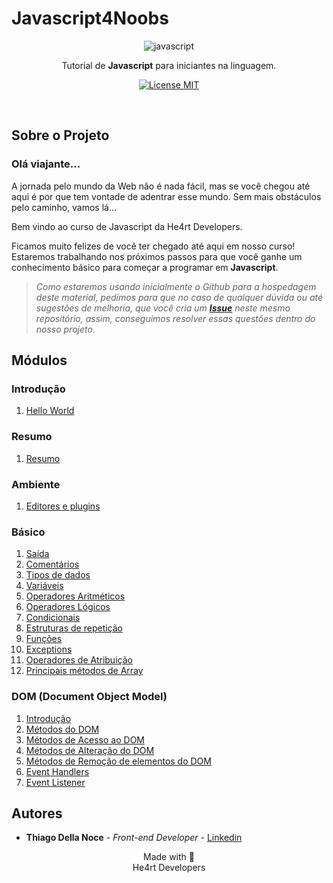 # Javascript4Noobs
<p align="center">
  <img src="./assets/javascript.png" alt="javascript">

  <p align="center">Tutorial de <strong>Javascript</strong> para iniciantes na linguagem.</p>
  <p align="center">
    <a href="https://opensource.org/licenses/MIT">
      <img src="https://img.shields.io/github/license/ThiagoDellaNoce/javascript4noobs" alt="License MIT">
    </a>
  </p>
  <br>
</p>

## Sobre o Projeto

### Olá viajante...

A jornada pelo mundo da Web não é nada fácil, mas se você chegou até aqui é por que tem vontade de adentrar esse mundo. Sem mais obstáculos pelo caminho, vamos lá...

Bem vindo ao curso de Javascript da He4rt Developers.

Ficamos muito felizes de você ter chegado até aqui em nosso curso! Estaremos trabalhando nos próximos passos para que você ganhe um conhecimento básico para começar a programar em **Javascript**.

>*Como estaremos usando inicialmente o Github para a hospedagem deste material, pedimos para que no caso de qualquer dúvida ou até sugestões de melhoria, que você cria um [**Issue**](https://github.com/ThiagoDellaNoce/javascript4noobs/issues) neste mesmo repositório, assim, conseguimos resolver essas questões dentro do nosso projeto.*


## Módulos

### Introdução
1. [Hello World](/1_Introducao/1_Hello-World.md)

### Resumo
1. [Resumo](/2_Resumo/1_Resumo.md)

### Ambiente
1. [Editores e plugins](/3_Ambiente/1_Editores-e-plugins.md)

### Básico
1. [Saída](/4_Basico/1_Saida.md)
2. [Comentários](/4_Basico/2_Comentarios.md)
3. [Tipos de dados](/4_Basico/3_Tipos-de-dados.md)
4. [Variáveis](/4_Basico/4_Variaveis.md)
5. [Operadores Aritméticos](/4_Basico/5_Operadores-Aritmeticos.md)
6. [Operadores Lógicos](/4_Basico/6_Operadores-Logicos.md)
7. [Condicionais](/4_Basico/7_Condicionais.md)
8. [Estruturas de repetição](/4_Basico/8_Estruturas-de-repeticao.md)
9. [Funções](/4_Basico/9_Funcoes.md)
10. [Exceptions](/4_Basico/10_Exceptions.md)
11. [Operadores de Atribuição](/4_Basico/11_Operadores_de_Atribuicao.md)
12. [Principais métodos de Array](/4_Basico/11_PrincipaisMetodosArray.md)


### DOM (Document Object Model)
1. [Introdução](/5_DOM-DocumentObjectModel/1_Introducao.md)
2. [Métodos do DOM](/5_DOM-DocumentObjectModel/2_Metodos-DOM.md)
3. [Métodos de Acesso ao DOM](/5_DOM-DocumentObjectModel/3_Acessando-Elementos.md)
4. [Métodos de Alteração do DOM](/5_DOM-DocumentObjectModel/4_Alterando-Elementos.md)
5. [Métodos de Remoção de elementos do DOM](/5_DOM-DocumentObjectModel/5_Removendo-Elementos.md)
6. [Event Handlers](/5_DOM-DocumentObjectModel/6_Event-Handlers.md)
7. [Event Listener](/5_DOM-DocumentObjectModel/7_Event-Listener.md)

## Autores

- **Thiago Della Noce** - _Front-end Developer_ - [Linkedin](https://www.linkedin.com/in/thiagodellanoce/)

<p align="center">Made with 💜<br>He4rt Developers</p>
